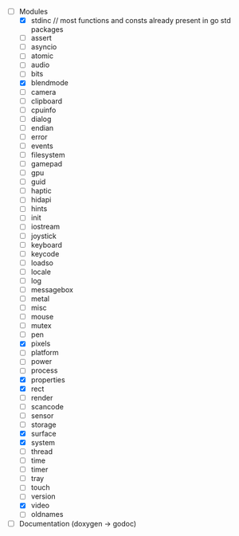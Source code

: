 - [ ] Modules
  - [x] stdinc // most functions and consts already present in go std packages
  - [ ] assert
  - [ ] asyncio
  - [ ] atomic
  - [ ] audio
  - [ ] bits
  - [x] blendmode
  - [ ] camera
  - [ ] clipboard
  - [ ] cpuinfo
  - [ ] dialog
  - [ ] endian
  - [ ] error
  - [ ] events
  - [ ] filesystem
  - [ ] gamepad
  - [ ] gpu
  - [ ] guid
  - [ ] haptic
  - [ ] hidapi
  - [ ] hints
  - [ ] init
  - [ ] iostream
  - [ ] joystick
  - [ ] keyboard
  - [ ] keycode
  - [ ] loadso
  - [ ] locale
  - [ ] log
  - [ ] messagebox
  - [ ] metal
  - [ ] misc
  - [ ] mouse
  - [ ] mutex
  - [ ] pen
  - [x] pixels
  - [ ] platform
  - [ ] power
  - [ ] process
  - [x] properties
  - [x] rect
  - [ ] render
  - [ ] scancode
  - [ ] sensor
  - [ ] storage
  - [x] surface
  - [x] system
  - [ ] thread
  - [ ] time
  - [ ] timer
  - [ ] tray
  - [ ] touch
  - [ ] version
  - [x] video
  - [ ] oldnames
- [ ] Documentation (doxygen -> godoc)